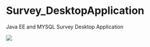 # Survey_DesktopApplication
Java EE and MYSQL Survey Desktop Application

![](Survey_DesktopApplication/Survey_DesktopApp/Images/Homescreen.jpg)
